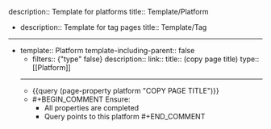 description:: Template for platforms
title:: Template/Platform

- description:: Template for tag pages
  title:: Template/Tag
- ---
- template:: Platform
  template-including-parent:: false
	- filters:: {"type" false}
	  description::
	  link::
	  title:: (copy page title) 
	  type:: [[Platform]]
	- ---
	- {{query (page-property platform "COPY PAGE TITLE")}}
	- #+BEGIN_COMMENT
	  Ensure:
	  - All properties are completed
	  - Query points to this platform
	  #+END_COMMENT